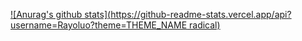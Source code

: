 [![Anurag's github stats](https://github-readme-stats.vercel.app/api?username=Rayoluo?theme=THEME_NAME radical)](https://github.com/anuraghazra/github-readme-stats)


<!--
**Rayoluo/Rayoluo** is a ✨ _special_ ✨ repository because its `README.md` (this file) appears on your GitHub profile.

Here are some ideas to get you started:

- 🔭 I’m currently working on ...
- 🌱 I’m currently learning ...
- 👯 I’m looking to collaborate on ...
- 🤔 I’m looking for help with ...
- 💬 Ask me about ...
- 📫 How to reach me: ...
- 😄 Pronouns: ...
- ⚡ Fun fact: ...
-->
